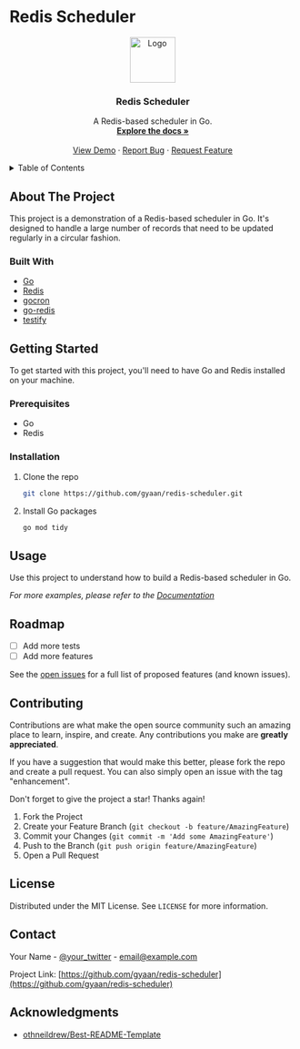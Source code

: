 # Redis Scheduler

<div align="center">
  <a href="https://github.com/gyaan/redis-scheduler">
    <img src="images/logo.png" alt="Logo" width="80" height="80">
  </a>

  <h3 align="center">Redis Scheduler</h3>

  <p align="center">
    A Redis-based scheduler in Go.
    <br />
    <a href="https://github.com/gyaan/redis-scheduler"><strong>Explore the docs »</strong></a>
    <br />
    <br />
    <a href="https://github.com/gyaan/redis-scheduler">View Demo</a>
    ·
    <a href="https://github.com/gyaan/redis-scheduler/issues">Report Bug</a>
    ·
    <a href="https://github.com/gyaan/redis-scheduler/issues">Request Feature</a>
  </p>
</div>

<details>
  <summary>Table of Contents</summary>
  <ol>
    <li>
      <a href="#about-the-project">About The Project</a>
      <ul>
        <li><a href="#built-with">Built With</a></li>
      </ul>
    </li>
    <li>
      <a href="#getting-started">Getting Started</a>
      <ul>
        <li><a href="#prerequisites">Prerequisites</a></li>
        <li><a href="#installation">Installation</a></li>
      </ul>
    </li>
    <li><a href="#usage">Usage</a></li>
    <li><a href="#roadmap">Roadmap</a></li>
    <li><a href="#contributing">Contributing</a></li>
    <li><a href="#license">License</a></li>
    <li><a href="#contact">Contact</a></li>
    <li><a href="#acknowledgments">Acknowledgments</a></li>
  </ol>
</details>

## About The Project

This project is a demonstration of a Redis-based scheduler in Go. It's designed to handle a large number of records that need to be updated regularly in a circular fashion.

### Built With

* [Go](https://golang.org/)
* [Redis](https://redis.io/)
* [gocron](https://github.com/jasonlvhit/gocron)
* [go-redis](https://github.com/go-redis/redis)
* [testify](https://github.com/stretchr/testify)

## Getting Started

To get started with this project, you'll need to have Go and Redis installed on your machine.

### Prerequisites

* Go
* Redis

### Installation

1. Clone the repo
   ```sh
   git clone https://github.com/gyaan/redis-scheduler.git
   ```
2. Install Go packages
   ```sh
   go mod tidy
   ```

## Usage

Use this project to understand how to build a Redis-based scheduler in Go.

_For more examples, please refer to the [Documentation](https://github.com/gyaan/redis-scheduler)_

## Roadmap

- [ ] Add more tests
- [ ] Add more features

See the [open issues](https://github.com/gyaan/redis-scheduler/issues) for a full list of proposed features (and known issues).

## Contributing

Contributions are what make the open source community such an amazing place to learn, inspire, and create. Any contributions you make are **greatly appreciated**.

If you have a suggestion that would make this better, please fork the repo and create a pull request. You can also simply open an issue with the tag "enhancement".

Don't forget to give the project a star! Thanks again!

1. Fork the Project
2. Create your Feature Branch (`git checkout -b feature/AmazingFeature`)
3. Commit your Changes (`git commit -m 'Add some AmazingFeature'`)
4. Push to the Branch (`git push origin feature/AmazingFeature`)
5. Open a Pull Request

## License

Distributed under the MIT License. See `LICENSE` for more information.

## Contact

Your Name - [@your_twitter](https://twitter.com/your_twitter) - email@example.com

Project Link: [https://github.com/gyaan/redis-scheduler](https://github.com/gyaan/redis-scheduler)

## Acknowledgments

* [othneildrew/Best-README-Template](https://github.com/othneildrew/Best-README-Template)
